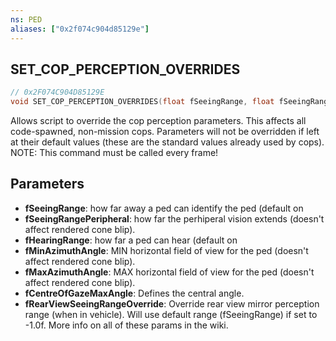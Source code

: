 ```yaml
---
ns: PED
aliases: ["0x2f074c904d85129e"]
---
```

## SET_COP_PERCEPTION_OVERRIDES

```c
// 0x2F074C904D85129E
void SET_COP_PERCEPTION_OVERRIDES(float fSeeingRange, float fSeeingRangePeripheral, float fHearingRange, float fMinAzimuthAngle, float fMaxAzimuthAngle, float fCentreOfGazeMaxAngle, float fRearViewSeeingRangeOverride);
```

Allows script to override the cop perception parameters. This affects all code-spawned, non-mission cops. Parameters will not be overridden if left at their default values (these are the standard values already used by cops). NOTE: This command must be called every frame!


## Parameters
* **fSeeingRange**: how far away a ped can identify the ped (default on
* **fSeeingRangePeripheral**: how far the perhiperal vision extends (doesn't affect rendered cone blip).
* **fHearingRange**: how far a ped can hear (default on
* **fMinAzimuthAngle**: MIN horizontal field of view for the ped (doesn't affect rendered cone blip).
* **fMaxAzimuthAngle**: MAX horizontal field of view for the ped (doesn't affect rendered cone blip).
* **fCentreOfGazeMaxAngle**: Defines the central angle.
* **fRearViewSeeingRangeOverride**: Override rear view mirror perception range (when in vehicle). Will use default range (fSeeingRange) if set to -1.0f. More info on all of these params in the wiki.

